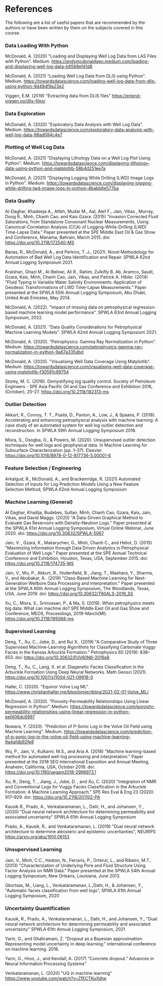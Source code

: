 # References

The following are a list of useful papers that are recommended by the authors or have been written by them on the subjects covered in this course.

### Data Loading With Python

McDonald, A. (2020) "Loading and Displaying Well Log Data from LAS Files with Python". Medium. <https://andymcdonaldgeo.medium.com/loading-and-displaying-well-log-data-b9568efd1d8>

McDonald, A. (2021) "Loading Well Log Data from DLIS using Python". Medium. <https://towardsdatascience.com/loading-well-log-data-from-dlis-using-python-9d48df9a23e2>

Viggen, E.M. (2019) "Extracting data from DLIS files" <https://erlend-viggen.no/dlis-files/>

### Data Exploration

McDonald, A. (2020) "Exploratory Data Analysis with Well Log Data". Medium. <https://towardsdatascience.com/exploratory-data-analysis-with-well-log-data-98ad084c4e7>

### Plotting of Well Log Data

McDonald, A. (2021) "Displaying Lithology Data on a Well Log Plot Using Python". Medium. <https://towardsdatascience.com/displaying-lithology-data-using-python-and-matplotlib-58b4d251ee7a>

McDonald, A. (2021) "Displaying Logging While Drilling (LWD) Image Logs in Python". Medium. <https://towardsdatascience.com/displaying-logging-while-drilling-lwd-image-logs-in-python-4babb6e577ba>

### Data Quality

Al-Daghar, Khadeeja A., Atfeh, Mudar M., Aal, Atef F., Jain, Vikas , Murray, Doug R., Minh, Chanh Cao, and Kais Gzara. (2015) "Invasion Corrected Fluid Saturations, from Standalone Consonant Nuclear Measurements, Using Canonical-Correlation Analysis (CCA) of Logging-While-Drilling (LWD) Time-Lapse Data." Paper presented at the SPE Middle East Oil & Gas Show and Conference, Manama, Bahrain, March 2015. doi: <https://doi.org/10.2118/172540-MS>

Banas, R., McDonald, A., and Perkins, T. J., (2021). Novel Methodology for Automation of Bad Well Log Data Identification and Repair. SPWLA 62nd Annual Logging Symposium 2021.

Kraishan, Ghazi M., Al-Belowi, Ali R., Rahim, Zulkifly B. Ab, Aramco, Saudi, Gzara, Kais, Minh, Chanh Cao, Jain, Vikas, and Patrick A. Hibler. (2014) "Fluid Typing in Variable Water Salinity Environments: Application of Geodesic Transformations of LWD Time-Lapse Measurements." Paper presented at the SPWLA 55th Annual Logging Symposium, Abu Dhabi, United Arab Emirates, May 2014.

McDonald, A. (2022). "Impact of missing data on petrophysical regression-based machine learning model performance". SPWLA 63rd Annual Logging Symposium, 2022.

McDonald, A. (2021). "Data Quality Considerations for Petrophysical Machine Learning Models". SPWLA 62nd Annual Logging Symposium 2021.

McDonald, A. (2020). "Petrophysics: Gamma Ray Normalization in Python". Medium. <https://towardsdatascience.com/petrophysics-gamma-ray-normalization-in-python-9a67a335dbd>

McDonald, A. (2020). "Visualising Well Data Coverage Using Matplotlib". Medium. <https://towardsdatascience.com/visualising-well-data-coverage-using-matplotlib-f30591c89754>

Storey, M. C. (2016). Demystifying log quality control. Society of Petroleum Engineers - SPE Asia Pacific Oil and Gas Conference and Exhibition 2016, (October), 25–27. <https://doi.org/10.2118/182313-ms>

### Outlier Detection

Akkurt, R., Conroy, T. T., Psaila, D., Paxton, A., Low, J., & Spaans, P. (2018). Accelerating and enhancing petrophysical analysis with machine learning: A case study of an automated system for well log outlier detection and reconstruction. In SPWLA 59th Annual Logging Symposium 2018.

Misra, S., Osogba, O., & Powers, M. (2020). Unsupervised outlier detection techniques for well logs and geophysical data. In Machine Learning for Subsurface Characterization (pp. 1–37). Elsevier. <https://doi.org/10.1016/B978-0-12-817736-5.00001-6>

### Feature Selection / Engineering

Arkalgud, R., McDonald, A., and Brackenridge, R. (2021) Automated Selection of Inputs for Log Prediction Models Using a New Feature Selection Method, SPWLA 62nd Annual Logging Symposium

### Machine Learning (General)

Al Daghar, Khadija, Budebes, Sultan, Minh, Chanh Cao, Gzara, Kais, Jain, Vikas, and David Maggs. (2020) "A Data-Driven Graphical Method to Evaluate Gas Reservoirs with Density–Neutron Logs." Paper presented at the SPWLA 61st Annual Logging Symposium, Virtual Online Webinar, June 2020. doi: <https://doi.org/10.30632/SPWLA-5067>

Jain, V. , Gzara, K., Makarychev, G., Minh, Chanh C., and Heliot, D. (2015) "Maximizing Information through Data Driven Analytics in Petrophysical Evaluation of Well Logs." Paper presented at the SPE Annual Technical Conference and Exhibition, Houston, Texas, USA, September 2015. doi: <https://doi.org/10.2118/174735-MS>

Jain, V., Wu, P., Akkurt, R., Hodenfield, B., Jiang, T., Maehara, Y., Sharma, V., and Abubakar, A.. (2019) "Class-Based Machine Learning for Next-Generation Wellbore Data Processing and Interpretation." Paper presented at the SPWLA 60th Annual Logging Symposium, The Woodlands, Texas, USA, June 2019. doi: <https://doi.org/10.30632/T60ALS-2019_SS>

Xu, C., Misra, S., Srinivasan, P., & Ma, S. (2019). When petrophysics meets big data: What can machine do? SPE Middle East Oil and Gas Show and Conference, MEOS, Proceedings, 2019-March(Ml). <https://doi.org/10.2118/195068-ms>

### Supervised Learning

Deng, T., Xu, C., Jobe, D., and Rui X.. (2019) "A Comparative Study of Three Supervised Machine-Learning Algorithms for Classifying Carbonate Vuggy Facies in the Kansas Arbuckle Formation." Petrophysics 60 (2019): 838–853. doi: <https://doi.org/10.30632/PJV60N6-2019a8>

Deng, T., Xu, C., Lang, X. et al. Diagenetic Facies Classification in the Arbuckle Formation Using Deep Neural Networks. Math Geosci (2021). <https://doi.org/10.1007/s11004-021-09918-0>

Haller, C. (2020). "Equinor Volve Log ML". <https://www.christianhaller.me/blog/projectblog/2021-02-01-Volve_ML/>

McDonald, A. (2020). "Porosity-Permeability Relationships Using Linear Regression in Python". Medium. <https://towardsdatascience.com/porosity-permeability-relationships-using-linear-regression-in-python-eef406dc6997>

Nuwara, Y. (2020). "Prediction of P-Sonic Log in the Volve Oil Field using Machine Learning". Medium. <https://towardsdatascience.com/prediction-of-p-sonic-log-in-the-volve-oil-field-using-machine-learning-9a4afdb92fe8>

Wu, P., Jain, V., Kulkarni, M.S., and Aria A. (2018) "Machine learning-based method for automated well-log processing and interpretation." Paper presented at the 2018 SEG International Exposition and Annual Meeting, Anaheim, California, USA, October 2018. doi: <https://doi.org/10.1190/segam2018-2996973.1>

Xu, R., Deng, T. , Jiang, J., Jobe, D. , and Xu, C. (2020) "Integration of NMR and Conventional Logs for Vuggy Facies Classification in the Arbuckle Formation: A Machine Learning Approach." SPE Res Eval & Eng 23 (2020): 917–929. doi: <https://doi.org/10.2118/201102-PA>

Kausik R., Prado, A., Venkataramanan, L., Datir, H., and Johansen, Y., (2020) "Dual neural network architecture for determining permeability and associated uncertainty" SPWLA 61th Annual Logging Symposium

Prado, A., Kausik, R., and Venkataramanan, L. (2019) "Dual neural network architecture to determine aleosteric and epistemic uncertianties", NEURIPS <https://arxiv.org/abs/1910.06153>

### Unsupervised Learning

Jain, V., Minh, C.C., Heaton, N., Ferraris, P., Ortenzi, L., and Ribeiro, M.T.. (2013) "Characterization of Underlying Pore and Fluid Structure Using Factor Analysis on NMR Data." Paper presented at the SPWLA 54th Annual Logging Symposium, New Orleans, Louisiana, June 2013.

Gkortsas, M., Liang, L., Venkataramanan, L.,Datir, H., & Johansen, Y., "Automatic facies classification from well logs", SPWLA 61th Annual Logging Symposium, 2020

### Uncertainty Quantification

Kausik, R., Prado, A., Venkataramanan, L., Datir, H., and Johansen, Y., "Dual neural network architecture for determining permeability and associated uncertainty" SPWLA 61th Annual Logging Symposium, 2021

Yarin, G., and Ghahramani, Z. "Dropout as a Bayesian approximation: Representing model uncertainty in deep learning." international conference on machine learning. 2016.

Yarin, G., Hron, J., and Kendall, A. (2017) "Concrete dropout.” Advances in Neural Information Processing Systems"

Venkataramanan, L. (2020) "UQ in machine learning" <https://www.youtube.com/watch?v=ZfECTKuXdtw>
